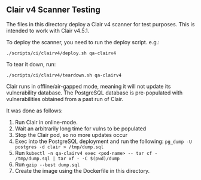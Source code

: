 ## Clair v4 Scanner Testing

The files in this directory deploy a Clair v4 scanner for test purposes. This is
intended to work with Clair v4.5.1.

To deploy the scanner, you need to run the deploy script. e.g.:

```
./scripts/ci/clairv4/deploy.sh qa-clairv4
```

To tear it down, run:

```
./scripts/ci/clairv4/teardown.sh qa-clairv4
```

Clair runs in offline/air-gapped mode, meaning it will not update its
vulnerability database. The PostgreSQL database is pre-populated with
vulnerabilities obtained from a past run of Clair.

It was done as follows:

1. Run Clair in online-mode.
1. Wait an arbitrarily long time for vulns to be populated
1. Stop the Clair pod, so no more updates occur
1. Exec into the PostgreSQL deployment and run the following:
    `pg_dump -U postgres -d clair > /tmp/dump.sql`
1. Run `kubectl -n qa-clairv4 exec <pod-name> -- tar cf - /tmp/dump.sql | tar xf - -C $(pwd)/dump`
1. Run `gzip --best dump.sql`
1. Create the image using the Dockerfile in this directory.
